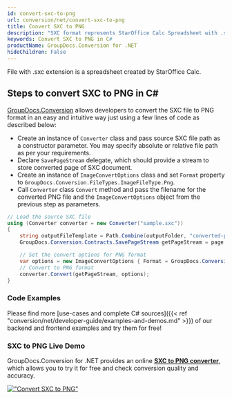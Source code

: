 ```yaml
---
id: convert-sxc-to-png
url: conversion/net/convert-sxc-to-png
title: Convert SXC to PNG
description: "SXC format represents StarOffice Calc Spreadsheet with .sxc extension. Learn how to convert SXC to PNG file programmatically in C# language using GroupDocs.Conversion for .NET library."
keywords: Convert SXC to PNG in C#
productName: GroupDocs.Conversion for .NET
hideChildren: False
---
```


File with .sxc extension is a spreadsheet created by StarOffice Calc.

## Steps to convert SXC to PNG in C#

[GroupDocs.Conversion](https://products.groupdocs.com/conversion/net) allows developers to convert the SXC file to PNG format in an easy and intuitive way just using a few lines of code as described below:

* Create an instance of `Converter` class and pass source SXC file path as a constructor parameter. You may specify absolute or relative file path as per your requirements. 
* Declare `SavePageStream` delegate, which should provide a stream to store converted page of SXC document.
* Create an instance of `ImageConvertOptions` class and set `Format` property to `GroupDocs.Conversion.FileTypes.ImageFileType.Png`.
* Call `Converter` class `Convert` method and pass the filename for the converted PNG file and the `ImageConvertOptions` object from the previous step as parameters.

```csharp
// Load the source SXC file
using (Converter converter = new Converter("sample.sxc"))
{
    string outputFileTemplate = Path.Combine(outputFolder, "converted-page-{0}.png");
    GroupDocs.Conversion.Contracts.SavePageStream getPageStream = page => new FileStream(string.Format(outputFileTemplate, page), FileMode.Create);

    // Set the convert options for PNG format
    var options = new ImageConvertOptions { Format = GroupDocs.Conversion.FileTypes.ImageFileType.Png };   
    // Convert to PNG format
    converter.Convert(getPageStream, options);
}
```

### Code Examples

Please find more [use-cases and complete C# sources]({{< ref "conversion/net/developer-guide/examples-and-demos.md" >}}) of our backend and frontend examples and try them for free!

### SXC to PNG Live Demo

GroupDocs.Conversion for .NET provides an online [**SXC to PNG converter**](https://products.groupdocs.app/conversion/sxc-to-png), which allows you to try it for free and check conversion quality and accuracy.

[!["Convert SXC to PNG"](conversion/net/images/convert-to-png/convert-sxc-to-png.png)](https://products.groupdocs.app/conversion/sxc-to-png)